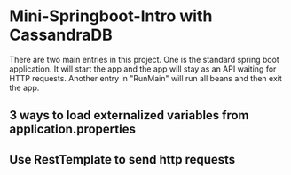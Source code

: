 # Mini-Springboot-Intro with CassandraDB

There are two main entries in this project. One is the standard spring boot application. It will start the app and the app will stay as an API waiting for HTTP requests. Another entry in "RunMain" will run all beans and then exit the app.

## 3 ways to load externalized variables from application.properties

## Use RestTemplate to send http requests
